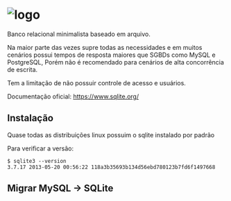 # ![logo](https://cdn-images-1.medium.com/max/800/1*dWHAgpfaDhohQ7kTcq9pVA.png)

Banco relacional minimalista baseado em arquivo.

Na maior parte das vezes supre todas as necessidades e em muitos cenários possui tempos de resposta maiores que SGBDs como MySQL e PostgreSQL, Porém não é recomendado para cenários de alta concorrência de escrita.

Tem a limitação de não possuir controle de acesso e usuários.

Documentação oficial: https://www.sqlite.org/

## Instalação

Quase todas as distribuições linux possuim o sqlite instalado por padrão

Para verificar a versão:

```
$ sqlite3 --version
3.7.17 2013-05-20 00:56:22 118a3b35693b134d56ebd780123b7fd6f1497668
```

## Migrar MySQL -> SQLite
